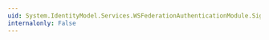```yaml
---
uid: System.IdentityModel.Services.WSFederationAuthenticationModule.SignInContext
internalonly: False
---
```


